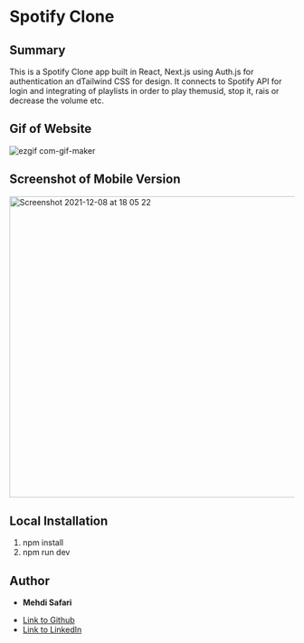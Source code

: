 # Spotify Clone

## Summary
This is a Spotify Clone app built in React, Next.js using Auth.js for authentication an dTailwind CSS for design. It connects to Spotify API for login and integrating of playlists in order to play themusid, stop it, rais or decrease the volume etc.

## Gif of Website
![ezgif com-gif-maker](https://user-images.githubusercontent.com/75599021/145321394-1e9ecdb7-0ca3-48fd-9c04-15cd3b0c4032.gif)

## Screenshot of Mobile Version
<img width="533" alt="Screenshot 2021-12-08 at 18 05 22" src="https://user-images.githubusercontent.com/75599021/145321410-47f07cd7-1722-4855-9c65-0282f63a2cfa.png">

## Local Installation
1. npm install
2. npm run dev

## Author

* **Mehdi Safari**
- [Link to Github](https://github.com/mehdisafari77)
- [Link to LinkedIn](https://www.linkedin.com/in/mehdi-safari-992799142/)
